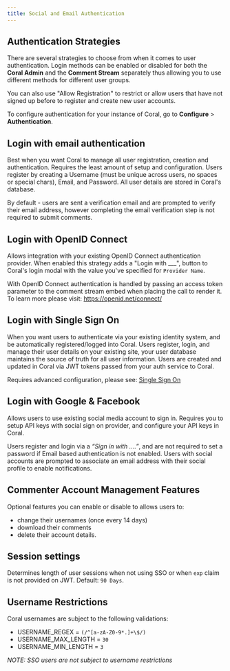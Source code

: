 ```yaml
---
title: Social and Email Authentication
---
```


## Authentication Strategies

There are several strategies to choose from when it comes to user authentication. Login methods can be enabled or disabled for both the **Coral Admin** and the **Comment Stream** separately thus allowing you to use different methods for different user groups.

You can also use "Allow Registration" to restrict or allow users that have not signed up before to register and create new user accounts.

To configure authentication for your instance of Coral, go to **Configure** > **Authentication**.

## Login with email authentication

Best when you want Coral to manage all user registration, creation and authentication. Requires the least amount of setup and configuration. Users register by creating a Username (must be unique across users, no spaces or special chars), Email, and Password. All user details are stored in Coral's database.

By default - users are sent a verification email and are prompted to verify their email address, however completing the email verification step is not required to submit comments.

## Login with OpenID Connect

Allows integration with your existing OpenID Connect authentication provider. When enabled this strategy adds a "Login with \_\_\_", button to Coral's login modal with the value you've specified for `Provider Name`.

With OpenID Connect authentication is handled by passing an access token parameter to the comment stream embed when placing the call to render it. To learn more please visit: https://openid.net/connect/

## Login with Single Sign On

When you want users to authenticate via your existing identity system, and be automatically registered/logged into Coral. Users register, login, and manage their user details on your existing site, your user database maintains the source of truth for all user information. Users are created and updated in Coral via JWT tokens passed from your auth service to Coral.

Requires advanced configuration, please see: [Single Sign On](/sso)

## Login with Google & Facebook

Allows users to use existing social media account to sign in. Requires you to setup API keys with social sign on provider, and configure your API keys in Coral.

Users register and login via a _“Sign in with ….”_, and are not required to set a password if Email based authentication is not enabled. Users with social accounts are prompted to associate an email address with their social profile to enable notifications.

## Commenter Account Management Features

Optional features you can enable or disable to allows users to:

- change their usernames (once every 14 days)
- download their comments
- delete their account details.

## Session settings

Determines length of user sessions when not using SSO or when `exp` claim is not provided on JWT. Default: `90 Days`.

## Username Restrictions

Coral usernames are subject to the following validations:

- USERNAME_REGEX = `(/^[a-zA-Z0-9*.]+\$/)`
- USERNAME_MAX_LENGTH = `30`
- USERNAME_MIN_LENGTH = `3`

_NOTE: SSO users are not subject to username restrictions_
